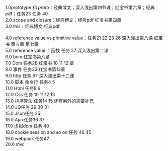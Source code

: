 1.0prototype 和 _proto_：经典博文；深入浅出第四节课；红宝书第六章；经典pdf；任务23 任务 40  <br>
2.0 scope and closure：经典博文；经典pdf 红宝书第四章 <br>
3.0 this：经典博文;经典pdf<br>     
4.0 reference value vs primitive value：任务21 22 23 26 深入浅出第八课 红宝书 第五章 第七章<br>
5.0 reference value ：函数 任务 27 深入浅出第二课  <br>
6.0 bom 红宝书第八章 <br>
7.0 Dom 任务28 红宝书 10 11 12 章<br>
8.0 事件 任务33 红宝书第13章<br>
9.0 http 任务 67 深入浅出第十二课<br>
10.0 脚本 命令行 任务4 5 <br>
11.0 Html 任务8 9<br>
12.0 Css 任务 10 11 12 13 <br>
13.0 排序算法 任务14 15 还有另外的需要补充 <br>
14.0 JQ任务 29 30 31 <br>
15.0 Json任务 35<br>
16.0 Ajax任务36 37  <br>
17.0 虚拟dom 任务 40 <br>
18.0 cookie session and so on 任务 46 45 <br>
19.0 webpack 任务47<br>
20.0 mvc<br> 



